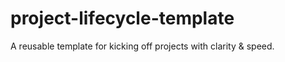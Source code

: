 # project-lifecycle-template
A reusable template for kicking off projects with clarity &amp; speed.
